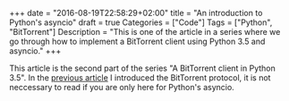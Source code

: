 +++
date = "2016-08-19T22:58:29+02:00"
title = "An introduction to Python's asyncio"
draft = true
Categories = ["Code"]
Tags = ["Python", "BitTorrent"]
Description = "This is one of the article in a series where we go through how to implement a BitTorrent client using Python 3.5 and asyncio."
+++

This article is the second part of the series "A BitTorrent client in Python 3.5". In the [previous article](/article/bittorrent-in-python/bittorrent-in-python/) I introduced the BitTorrent protocol, it is not neccessary to read if you are only here for Python's asyncio.

